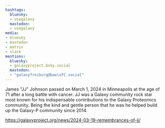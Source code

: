 ```yaml
---
hashtags:
  bluesky:
  - usegalaxy
  mastodon:
  - usegalaxy
media:
- bluesky
- mastodon
- matrix
- slack
mentions:
  bluesky:
  - galaxyproject.bsky.social
  mastodon:
  - "galaxyfreiburg@baw\xFC.social"
---
```

James "JJ" Johnson passed on March 1, 2024 in Minneapolis at the age of 71 after a long battle with cancer. JJ was a Galaxy community rock star most known for his indispensable contributions to the Galaxy Proteomics community. Being the kind and gentle person that he was he helped build up the Galaxy-P community since 2014.

https://galaxyproject.org/news/2024-03-19-remembrances-of-jj/